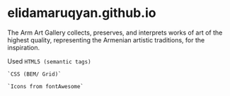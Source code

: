 # elidamaruqyan.github.io

The Arm Art Gallery collects, preserves, and interprets works of art of the highest quality, representing the Armenian artistic traditions, for the inspiration.

Used
    `HTML5 (semantic tags)`

    `CSS (BEM/ Grid)`

    `Icons from fontAwesome`
